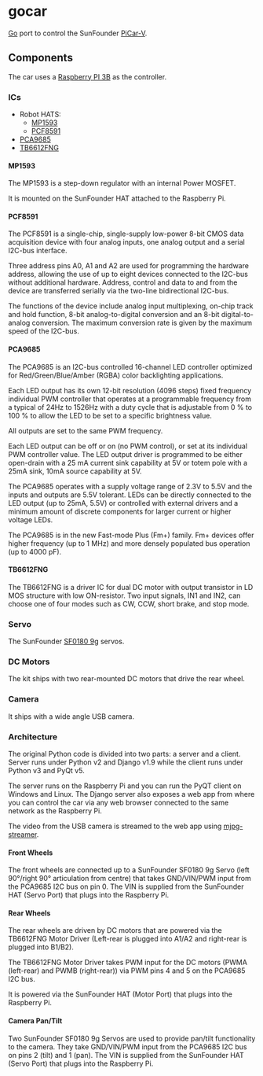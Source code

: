 # gocar

[Go](https://golang.org/) port to control the SunFounder [PiCar-V](https://github.com/sunfounder/SunFounder_PiCar-V).

## Components

The car uses a [Raspberry PI 3B](https://www.raspberrypi.org/products/raspberry-pi-3-model-b-plus/) as the controller.

### ICs

* Robot HATS:
  * [MP1593](https://github.com/sunfounder/SunFounder_PiCar-V/blob/master/datasheet/MP1593.pdf)
  * [PCF8591](https://github.com/sunfounder/SunFounder_PiCar-V/blob/master/datasheet/PCF8591.pdf)
* [PCA9685](https://github.com/sunfounder/SunFounder_PiCar-V/blob/master/datasheet/PCA9685.pdf)
* [TB6612FNG](https://github.com/sunfounder/SunFounder_PiCar-V/blob/master/datasheet/TB6612FNG.pdf)

#### MP1593

The MP1593 is a step-down regulator with an internal Power MOSFET.

It is mounted on the SunFounder HAT attached to the Raspberry Pi.

#### PCF8591

The PCF8591 is a single-chip, single-supply low-power 8-bit CMOS data acquisition device with four analog inputs, one analog output and a serial I2C-bus interface.

Three address pins A0, A1 and A2 are used for programming the hardware address, allowing the use of up to eight devices connected to the I2C-bus without additional hardware. Address, control and data to and from the device are transferred serially via the two-line bidirectional I2C-bus.

The functions of the device include analog input multiplexing, on-chip track and hold function, 8-bit analog-to-digital conversion and an 8-bit digital-to-analog conversion. The maximum conversion rate is given by the maximum speed of the I2C-bus.

#### PCA9685

The PCA9685 is an I2C-bus controlled 16-channel LED controller optimized for Red/Green/Blue/Amber (RGBA) color backlighting applications.

Each LED output has its own 12-bit resolution (4096 steps) fixed frequency individual PWM controller that operates at a programmable frequency from a typical of 24Hz to 1526Hz with a duty cycle that is adjustable from 0 % to 100 % to allow the LED to be set to a specific brightness value.

All outputs are set to the same PWM frequency.

Each LED output can be off or on (no PWM control), or set at its individual PWM controller value. The LED output driver is programmed to be either open-drain with a 25 mA current sink capability at 5V or totem pole with a 25mA sink, 10mA source capability at 5V.

The PCA9685 operates with a supply voltage range of 2.3V to 5.5V and the inputs and outputs are 5.5V tolerant. LEDs can be directly connected to the LED output (up to 25mA, 5.5V) or controlled with external drivers and a minimum amount of discrete components for larger current or higher voltage LEDs.

The PCA9685 is in the new Fast-mode Plus (Fm+) family. Fm+ devices offer higher frequency (up to 1 MHz) and more densely populated bus operation (up to 4000 pF).

#### TB6612FNG

The TB6612FNG is a driver IC for dual DC motor with output transistor in LD MOS structure with low ON-resistor. Two input signals, IN1 and IN2, can choose one of four modes such as CW, CCW, short brake, and stop mode.

### Servo

The SunFounder [SF0180 9g](https://github.com/sunfounder/SunFounder_PiCar-V/blob/master/datasheet/SunFounder_SF0180_Servo_datasheet.pdf) servos.

### DC Motors

The kit ships with two rear-mounted DC motors that drive the rear wheel.

### Camera

It ships with a wide angle USB camera.

### Architecture

The original Python code is divided into two parts: a server and a client. Server runs under Python v2 and Django v1.9 while the client runs under Python v3 and PyQt v5.

The server runs on the Raspberry Pi and you can run the PyQT client on Windows and Linux. The Django server also exposes a web app from where you can control the car via any web browser connected to the same network as the Raspberry Pi.

The video from the USB camera is streamed to the web app using [mjpg-streamer](https://github.com/jacksonliam/mjpg-streamer).

#### Front Wheels

The front wheels are connected up to a SunFounder SF0180 9g Servo (left 90°/right 90° articulation from centre) that takes GND/VIN/PWM input from the PCA9685 I2C bus on pin 0. The VIN is supplied from the SunFounder HAT (Servo Port) that plugs into the Raspberry Pi.

#### Rear Wheels

The rear wheels are driven by DC motors that are powered via the TB6612FNG Motor Driver (Left-rear is plugged into A1/A2 and right-rear is plugged into B1/B2).

The TB6612FNG Motor Driver takes PWM input for the DC motors (PWMA (left-rear) and PWMB (right-rear)) via PWM pins 4 and 5 on the PCA9685 I2C bus.

It is powered via the SunFounder HAT (Motor Port) that plugs into the Raspberry Pi.

#### Camera Pan/Tilt

Two SunFounder SF0180 9g Servos are used to provide pan/tilt functionality to the camera. They take GND/VIN/PWM input from the PCA9685 I2C bus on pins 2 (tilt) and 1 (pan). The VIN is supplied from the SunFounder HAT (Servo Port) that plugs into the Raspberry Pi.